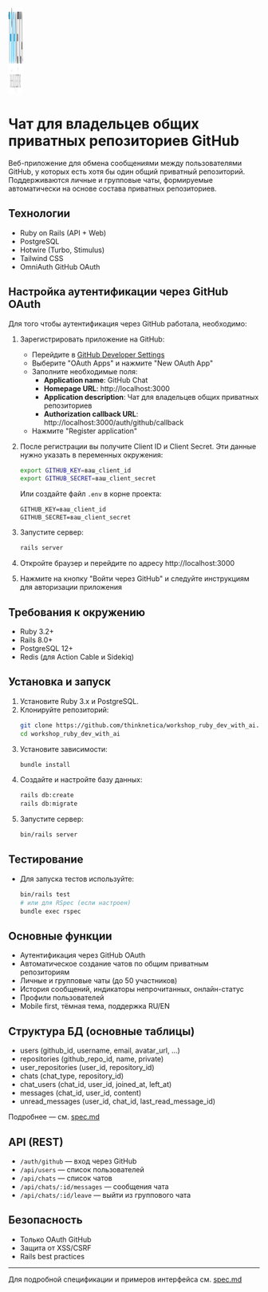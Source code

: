 ![Thinknetica](public/thinknetika_logo.png)

# Чат для владельцев общих приватных репозиториев GitHub

Веб-приложение для обмена сообщениями между пользователями GitHub, у которых есть хотя бы один общий приватный репозиторий. Поддерживаются личные и групповые чаты, формируемые автоматически на основе состава приватных репозиториев.

## Технологии
- Ruby on Rails (API + Web)
- PostgreSQL
- Hotwire (Turbo, Stimulus)
- Tailwind CSS
- OmniAuth GitHub OAuth

## Настройка аутентификации через GitHub OAuth

Для того чтобы аутентификация через GitHub работала, необходимо:

1. Зарегистрировать приложение на GitHub:
   - Перейдите в [GitHub Developer Settings](https://github.com/settings/developers)
   - Выберите "OAuth Apps" и нажмите "New OAuth App"
   - Заполните необходимые поля:
     - **Application name**: GitHub Chat
     - **Homepage URL**: http://localhost:3000
     - **Application description**: Чат для владельцев общих приватных репозиториев
     - **Authorization callback URL**: http://localhost:3000/auth/github/callback
   - Нажмите "Register application"

2. После регистрации вы получите Client ID и Client Secret. Эти данные нужно указать в переменных окружения:

   ```bash
   export GITHUB_KEY=ваш_client_id
   export GITHUB_SECRET=ваш_client_secret
   ```

   Или создайте файл `.env` в корне проекта:
   
   ```
   GITHUB_KEY=ваш_client_id
   GITHUB_SECRET=ваш_client_secret
   ```

3. Запустите сервер:

   ```bash
   rails server
   ```

4. Откройте браузер и перейдите по адресу http://localhost:3000
5. Нажмите на кнопку "Войти через GitHub" и следуйте инструкциям для авторизации приложения

## Требования к окружению

- Ruby 3.2+
- Rails 8.0+
- PostgreSQL 12+
- Redis (для Action Cable и Sidekiq)

## Установка и запуск
1. Установите Ruby 3.x и PostgreSQL.
2. Клонируйте репозиторий:
   ```sh
   git clone https://github.com/thinknetica/workshop_ruby_dev_with_ai.git
   cd workshop_ruby_dev_with_ai
   ```
3. Установите зависимости:
   ```sh
   bundle install
   ```
4. Создайте и настройте базу данных:
   ```sh
   rails db:create
   rails db:migrate
   ```
5. Запустите сервер:
   ```sh
   bin/rails server
   ```

## Тестирование
- Для запуска тестов используйте:
  ```sh
  bin/rails test
  # или для RSpec (если настроен)
  bundle exec rspec
  ```

## Основные функции
- Аутентификация через GitHub OAuth
- Автоматическое создание чатов по общим приватным репозиториям
- Личные и групповые чаты (до 50 участников)
- История сообщений, индикаторы непрочитанных, онлайн-статус
- Профили пользователей
- Mobile first, тёмная тема, поддержка RU/EN

## Структура БД (основные таблицы)
- users (github_id, username, email, avatar_url, ...)
- repositories (github_repo_id, name, private)
- user_repositories (user_id, repository_id)
- chats (chat_type, repository_id)
- chat_users (chat_id, user_id, joined_at, left_at)
- messages (chat_id, user_id, content)
- unread_messages (user_id, chat_id, last_read_message_id)

Подробнее — см. [spec.md](spec.md)

## API (REST)
- `/auth/github` — вход через GitHub
- `/api/users` — список пользователей
- `/api/chats` — список чатов
- `/api/chats/:id/messages` — сообщения чата
- `/api/chats/:id/leave` — выйти из группового чата

## Безопасность
- Только OAuth GitHub
- Защита от XSS/CSRF
- Rails best practices

---

Для подробной спецификации и примеров интерфейса см. [spec.md](spec.md)
